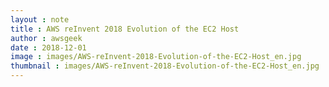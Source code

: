 ```yaml
---
layout : note
title : AWS reInvent 2018 Evolution of the EC2 Host
author : awsgeek
date : 2018-12-01
image : images/AWS-reInvent-2018-Evolution-of-the-EC2-Host_en.jpg
thumbnail : images/AWS-reInvent-2018-Evolution-of-the-EC2-Host_en.jpg
---
```

